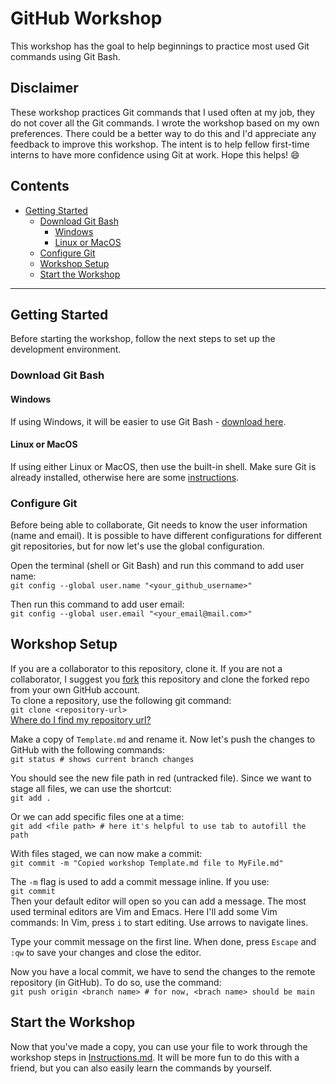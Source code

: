 # GitHub Workshop

This workshop has the goal to help beginnings to practice most used Git commands using Git Bash.

## Disclaimer

These workshop practices Git commands that I used often at my job, they do not cover all the Git commands.
I wrote the workshop based on my own preferences. There could be a better way to do this and I'd appreciate any feedback to improve this workshop.
The intent is to help fellow first-time interns to have more confidence using Git at work.
Hope this helps! 😄

## Contents

- [Getting Started](#getting-started)
  - [Download Git Bash](#download-git-bash)
    - [Windows](#windows)
    - [Linux or MacOS](#linux-or-macos)
  - [Configure Git](#configure-git)
  - [Workshop Setup](#workshop-setup)
  - [Start the Workshop](#start-the-workshop)

***
## Getting Started

Before starting the workshop, follow the next steps to set up the development environment.

### Download Git Bash

#### Windows

If using Windows, it will be easier to use Git Bash - [download here](https://git-scm.com/downloads).

#### Linux or MacOS

If using either Linux or MacOS, then use the built-in shell. Make sure Git is already installed, otherwise here are some [instructions](https://phoenixnap.com/kb/install-git-on-mac#:~:text=%20Option%201%3A%20Install%20Git%20on%20Mac%20with,and%20double-click%20to%20open%20the%20Git...%20More%20).

### Configure Git

Before being able to collaborate, Git needs to know the user information (name and email). It is possible to have different configurations for different git repositories, but for now let's use the global configuration.

Open the terminal (shell or Git Bash) and run this command to add user name:\
`git config --global user.name "<your_github_username>"`

Then run this command to add user email:\
`git config --global user.email "<your_email@mail.com>"`

## Workshop Setup

If you are a collaborator to this repository, clone it.
If you are not a collaborator, I suggest you [fork](https://docs.github.com/en/get-started/quickstart/fork-a-repo) this repository and clone the forked repo from your own GitHub account.\
To clone a repository, use the following git command:\
`git clone <repository-url>`\
[Where do I find my repository url?](https://docs.github.com/en/repositories/creating-and-managing-repositories/cloning-a-repository)

Make a copy of `Template.md` and rename it. Now let's push the changes to GitHub with the following commands:\
`git status # shows current branch changes`

You should see the new file path in red (untracked file).
Since we want to stage all files, we can use the shortcut:\
`git add .`

Or we can add specific files one at a time:\
`git add <file path> # here it's helpful to use tab to autofill the path`

With files staged, we can now make a commit:\
`git commit -m "Copied workshop Template.md file to MyFile.md"`

The `-m` flag is used to add a commit message inline. If you use:\
`git commit`\
Then your default editor will open so you can add a message. The most used terminal editors are Vim and Emacs. Here I'll add some Vim commands:
In Vim, press `i` to start editing. Use arrows to navigate lines.

Type your commit message on the first line. When done, press `Escape` and `:qw` to save your changes and close the editor.

Now you have a local commit, we have to send the changes to the remote repository (in GitHub). To do so, use the command:\
`git push origin <branch name> # for now, <brach name> should be main`

## Start the Workshop

Now that you've made a copy, you can use your file to work through the workshop steps in [Instructions.md](./Instructions.md).
It will be more fun to do this with a friend, but you can also easily learn the commands by yourself.
